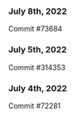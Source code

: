### July 8th, 2022

Commit #73684

### July 5th, 2022

Commit #314353


### July 4th, 2022

Commit #72281
